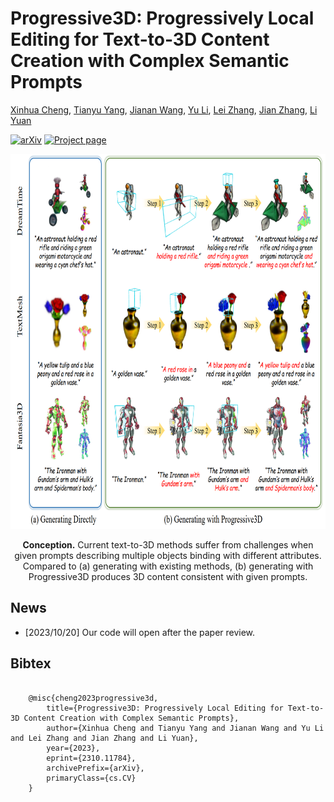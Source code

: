 # Progressive3D: Progressively Local Editing for Text-to-3D Content Creation with Complex Semantic Prompts
[Xinhua Cheng](https://cxh0519.github.io/),
[Tianyu Yang](https://tianyu-yang.com),
[Jianan Wang](https://scholar.google.com/citations?user=mt5mvZ8AAAAJ),
[Yu Li](https://yu-li.github.io/),
[Lei Zhang](https://www.leizhang.org),
[Jian Zhang](https://jianzhang.tech/),
[Li Yuan](https://yuanli2333.github.io/)

[![arXiv](https://img.shields.io/badge/ArXiv-2310.11784-red)](https://arxiv.org/abs/2310.11784)
[![Project page](https://img.shields.io/badge/Project-Page-brightgreen)](https://cxh0519.github.io/projects/Progressive3D/)

<p align="center">
  <img src="./images/conception.png" height=600>
</p>

<div align="center">
<b>Conception.</b> Current text-to-3D methods suffer from challenges when given prompts describing multiple objects binding with different attributes. 
Compared to (a) generating with existing methods, (b) generating with Progressive3D produces 3D content consistent with given prompts.
</div>

## News

- [2023/10/20] Our code will open after the paper review. 

## Bibtex

<pre><code>
    @misc{cheng2023progressive3d,
        title={Progressive3D: Progressively Local Editing for Text-to-3D Content Creation with Complex Semantic Prompts}, 
        author={Xinhua Cheng and Tianyu Yang and Jianan Wang and Yu Li and Lei Zhang and Jian Zhang and Li Yuan},
        year={2023},
        eprint={2310.11784},
        archivePrefix={arXiv},
        primaryClass={cs.CV}
    }
</code></pre>
